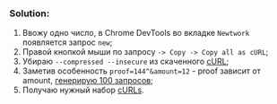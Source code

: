 ### Solution:
1. Ввожу одно число, в Chrome DevTools во вкладке `Newtwork` появляется запрос `new`;
2. Правой кнопкой мыши по запросу `-> Copy -> Copy all as cURL`;
3. Убираю `--compressed --insecure` из скаченного [cURL](./source/curl.text); 
4. Заметив особенность `proof=144^&amount=12` - proof зависит от amount, [генерирую 100 запросов](./source/gen.cpp);
5. Получаю нужный набор [cURLs](./source/ans.txt). 

